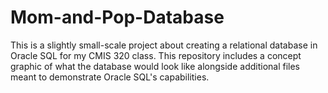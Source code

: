 # Mom-and-Pop-Database
This is a slightly small-scale project about creating a relational database in Oracle SQL for my CMIS 320 class. This repository includes a concept graphic of what the database would look like alongside additional files meant to demonstrate Oracle SQL's capabilities.
